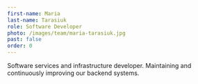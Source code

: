 ```yaml
---
first-name: Maria
last-name: Tarasiuk
role: Software Developer
photo: /images/team/maria-tarasiuk.jpg
past: false
order: 0
---
```

Software services and infrastructure developer. Maintaining and continuously
improving our backend systems.